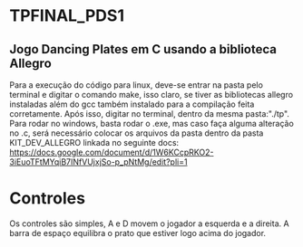 # TPFINAL_PDS1
## Jogo Dancing Plates em C usando a biblioteca Allegro
Para a execução do código para linux, deve-se entrar na pasta pelo terminal e digitar o comando make, isso claro, se tiver as bibliotecas allegro instaladas
além do gcc também instalado para a compilação feita corretamente. Após isso, digitar no terminal, dentro da mesma pasta:"./tp". Para rodar no windows, basta rodar o .exe, mas caso faça alguma alteração no .c, será necessário colocar os arquivos da pasta dentro da pasta KIT_DEV_ALLEGRO linkada no seguinte docs: https://docs.google.com/document/d/1W6KCcpRKO2-3iEuoTFtMYqiB7INfVUjxjSo-p_pNtMg/edit?pli=1
# Controles
Os controles são simples, A e D movem o jogador a esquerda e a direita. A barra de espaço equilibra o prato que estiver logo acima do jogador.
